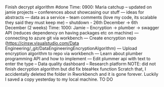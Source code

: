 Finish decrypt algorithm #done
Time: 0900: Maria catchup – updated on jamie projects – conferences about showcasing our stuff — ideas for abstracts — data as a service – team comments (love my code, its scalable they said they must keep me) – shutdown - 26th December -> 6th December (2 weeks)
Time: 1000: Jamie – Encryption -> plumber -> swagger API (reduces dependency on having packages etc on machine) — connecting to azure git via workbench — Create encryption repo (https://cinsw.visualstudio.com/Data Engineering/_git/DataEngineeringEncryptionAlgorithm) — Upload encryption algorithm to repo via workbench — Learn about plumber programming API and how to implement — Edit plummer api with text to enter the type – Data quality dashboard – Research platform
NOTE: did not finish decryption algorithm but did fix bteaHex function Scratch that, I accidentally deleted the folder in Rworkbench and it is gone forever. Luckily I saved a copy yesterday to my local machine. TO DO
